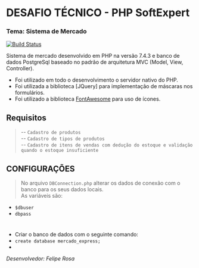 # DESAFIO TÉCNICO - PHP SoftExpert
### Tema: Sistema de Mercado
[![Build Status](https://travis-ci.org/joemccann/dillinger.svg?branch=master)](https://travis-ci.org/joemccann/dillinger)

Sistema de mercado desenvolvido em PHP na versão 7.4.3 e banco de dados PostgreSql baseado no padrão de arquitetura MVC (Model, View, Controller).

- Foi utilizado em todo o desenvolvimento o servidor nativo do PHP.
- Foi utilizada a biblioteca [JQuery] para implementação de máscaras nos formulários.
- Foi utilizado a biblioteca [FontAwesome](https://fontawesome.com/) para uso de ícones.

## Requisitos
> -- `Cadastro de produtos`  
> -- `Cadastro de tipos de produtos`  
> -- `Cadastro de itens de vendas com dedução do estoque e validação quando o estoque insuficiente`  

## CONFIGURAÇÕES
> No arquivo `DBConnection.php` alterar os dados de conexão com o banco para os seus dados locais.  
> As variáveis são:  
- `$dbuser`
- `dbpass`
# 
- Criar o banco de dados com o seguinte comando: 
- `create database mercado_express;`
- 
*Desenvolvedor: Felipe Rosa*